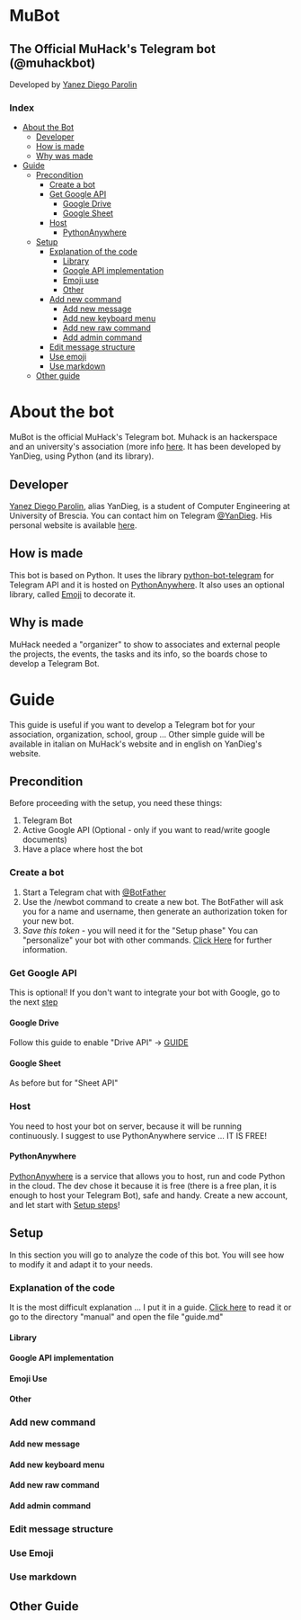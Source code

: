# MuBot
## The Official MuHack's Telegram bot (@muhackbot)
Developed by [Yanez Diego Parolin](https://yanezdiegoparolin.it)

### Index
- [About the Bot](#about-the-bot)
  - [Developer](#developer)
  - [How is made](#how-is-made)
  - [Why was made](#why-is-made)
- [Guide](#guide)
  - [Precondition](#precondition)
    - [Create a bot](#create-a-bot)
    - [Get Google API](#get-google-api)
      - [Google Drive](#google-drive)
      - [Google Sheet](#google-sheet)
    - [Host](#host)
      - [PythonAnywhere](#pythonanywhere)
  - [Setup](#setup)
    - [Explanation of the code](#explanation-of-the-code)
      - [Library](#library)
      - [Google API implementation](#google-api-implementation)
      - [Emoji use](#emoji-use)
      - [Other](#other)
    - [Add new command](#add-new-command)
      - [Add new message](#add-new-message)
      - [Add new keyboard menu](#add-new-keyboard-menu)
      - [Add new raw command](#add-new-raw-command)
      - [Add admin command](#add-admin-command)
    - [Edit message structure](#edit-message-structure)
    - [Use emoji](#use-emoji)
    - [Use markdown](#use-markdown)
  - [Other guide](#other-guide)
  
# About the bot
MuBot is the official MuHack's Telegram bot. Muhack is an hackerspace and an university's association (more info [here](https://muhack.org). 
It has been developed by YanDieg, using Python (and its library).
## Developer
[Yanez Diego Parolin](https://yanezdiegoparolin.it), alias YanDieg, is a student of Computer Engineering at University of Brescia. You can contact him on Telegram [@YanDieg](https://t.me/yandieg).
His personal website is available [here](https://yanezdiegoparolin.it).
## How is made
This bot is based on Python. It uses the library [python-bot-telegram](https://python-telegram-bot.org/) for Telegram API and it is hosted on [PythonAnywhere](https://www.pythonanywhere.com/).
It also uses an optional library, called [Emoji](https://pypi.org/project/emoji/) to decorate it.
## Why is made
MuHack needed a "organizer" to show to associates and external people the projects, the events, the tasks and its info, so the boards chose to develop a Telegram Bot.
# Guide
This guide is useful if you want to develop a Telegram bot for your association, organization, school, group ... 
Other simple guide will be available in italian on MuHack's website and in english on YanDieg's website. 
## Precondition
Before proceeding with the setup, you need these things:
1) Telegram Bot
2) Active Google API (Optional - only if you want to read/write google documents)
3) Have a place where host the bot
### Create a bot
1) Start a Telegram chat with [@BotFather](https:t.me/BotFather)
2) Use the /newbot command to create a new bot. The BotFather will ask you for a name and username, then generate an authorization token for your new bot.
3) *Save this token* - you will need it for the "Setup phase"
You can "personalize" your bot with other commands. [Click Here](https://core.telegram.org/bots#creating-a-new-bot) for further information.
### Get Google API
This is optional! If you don't want to integrate your bot with Google, go to the next [step](#host)
#### Google Drive
Follow this guide to enable "Drive API" -> [GUIDE](https://gspread.readthedocs.io/en/latest/oauth2.html)
#### Google Sheet
As before but for "Sheet API"
### Host
You need to host your bot on server, because it will be running continuously. I suggest to use PythonAnywhere service ... IT IS FREE!
#### PythonAnywhere
[PythonAnywhere](https://www.pythonanywhere.com/) is a service that allows you to host, run and code Python in the cloud.
The dev chose it because it is free (there is a free plan, it is enough to host your Telegram Bot), safe and handy.
Create a new account, and let start with [Setup steps](#setup)!
## Setup
In this section you will go to analyze the code of this bot. You will see how to modify it and adapt it to your needs.
### Explanation of the code
It is the most difficult explanation ...
I put it in a guide. [Click here](/manual/guide.md) to read it or go to the directory "manual" and open the file "guide.md"
#### Library
#### Google API implementation
#### Emoji Use
#### Other
### Add new command
#### Add new message
#### Add new keyboard menu
#### Add new raw command
#### Add admin command
### Edit message structure
### Use Emoji
### Use markdown
## Other Guide

  
